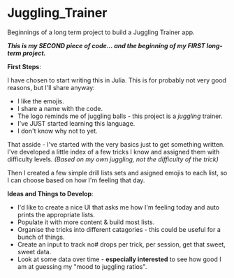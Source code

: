 # Juggling_Trainer
Beginnings of a long term project to build a Juggling Trainer app.

_**This is my SECOND piece of code... and the beginning of my FIRST long-term project.**_

**First Steps**:

I have chosen to start writing this in Julia. This is for probably not very good reasons, but I'll share anyway: 

- I like the emojis.
- I share a name with the code.
- The logo reminds me of juggling balls - this project is a _juggling_ trainer.
- I've JUST started learning this language.
- I don't know why not to yet.

That asside - I've started with the very basics just to get something written. I've developed a little index of a few tricks I know and assigned them with difficulty levels. _(Based on my own juggling, not the difficulty of the trick)_

Then I created a few simple drill lists sets and asigned emojis to each list, so I can choose based on how I'm feeling that day. 


**Ideas and Things to Develop**:

- I'd like to create a nice UI that asks me how I'm feeling today and auto prints the appropriate lists.
- Populate it with more content & build most lists.
- Organise the tricks into different catagories - this could be useful for a bunch of things.
- Create an input to track no# drops per trick, per session, get that sweet, sweet data.
- Look at some data over time - **especially interested** to see how good I am at guessing my "mood to juggling ratios".

